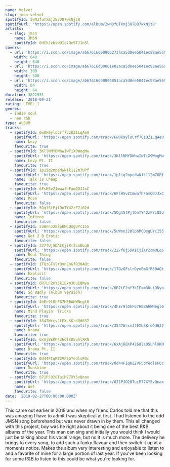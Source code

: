 ```yaml
---
name: Velvet
slug: jmsn-velvet
spotifyId: 2wN3fuTXmj387DO7wxNjz8
spotifyUrl: 'https://open.spotify.com/album/2wN3fuTXmj387DO7wxNjz8'
artists:
  - slug: jmsn
    name: JMSN
    spotifyId: 6HCkJzbswOIc7Qc5TJ1n5l
covers:
  - url: 'https://i.scdn.co/image/ab67616d0000b273aca5d0ee5041ec98ae569905'
    width: 640
    height: 640
  - url: 'https://i.scdn.co/image/ab67616d00001e02aca5d0ee5041ec98ae569905'
    width: 300
    height: 300
  - url: 'https://i.scdn.co/image/ab67616d00004851aca5d0ee5041ec98ae569905'
    width: 64
    height: 64
duration: 3821931
release: '2018-09-21'
rating: LEVEL_1
genres:
  - indie soul
  - neo r&b
type: ALBUM
tracks:
  - spotifyId: 6w0k9yloCrf7CzDZ1LqAeU
    spotifyUrl: 'https://open.spotify.com/track/6w0k9yloCrf7CzDZ1LqAeU'
    name: Levy
    favourite: true
  - spotifyId: 3KllNMYDWhwIwTiX9WogMw
    spotifyUrl: 'https://open.spotify.com/track/3KllNMYDWhwIwTiX9WogMw'
    name: Levy Pt. II
    favourite: true
  - spotifyId: 1p1iq2npedwN1k112m7UPf
    spotifyUrl: 'https://open.spotify.com/track/1p1iq2npedwN1k112m7UPf'
    name: Talk Is Cheap
    favourite: true
  - spotifyId: 6FsH5vZImwafhFamQOJJxC
    spotifyUrl: 'https://open.spotify.com/track/6FsH5vZImwafhFamQOJJxC'
    name: Pose
    favourite: false
  - spotifyId: 5Qg1StPjfDnTY42zF7i02d
    spotifyUrl: 'https://open.spotify.com/track/5Qg1StPjfDnTY42zF7i02d'
    name: Inferno
    favourite: false
  - spotifyId: 5uWnnJ28lphMCQsgUYcI55
    spotifyUrl: 'https://open.spotify.com/track/5uWnnJ28lphMCQsgUYcI55'
    name: Got 2 B Erotic
    favourite: false
  - spotifyId: 227fUjSDAICjiXrZcmULq6
    spotifyUrl: 'https://open.spotify.com/track/227fUjSDAICjiXrZcmULq6'
    name: Real Thing
    favourite: false
  - spotifyId: 1TQzGFslrDynEmGfR30AQt
    spotifyUrl: 'https://open.spotify.com/track/1TQzGFslrDynEmGfR30AQt'
    name: Explicit
    favourite: false
  - spotifyId: 6R7LF2nY3kIExm30uiQNya
    spotifyUrl: 'https://open.spotify.com/track/6R7LF2nY3kIExm30uiQNya'
    name: So Badly (Album Version)
    favourite: true
  - spotifyId: 4hEr9lOhF67HEBAhWNegl0
    spotifyUrl: 'https://open.spotify.com/track/4hEr9lOhF67HEBAhWNegl0'
    name: Mind Playin' Tricks
    favourite: true
  - spotifyId: 3547WrcvJtEXLSKrdQd632
    spotifyUrl: 'https://open.spotify.com/track/3547WrcvJtEXLSKrdQd632'
    name: Drama
    favourite: true
  - spotifyId: 6xAj8EKP426dlsD5uhlXKN
    spotifyUrl: 'https://open.spotify.com/track/6xAj8EKP426dlsD5uhlXKN'
    name: Drama Pt. II
    favourite: true
  - spotifyId: 0d44FIqKZ2VF5bYedlsFOc
    spotifyUrl: 'https://open.spotify.com/track/0d44FIqKZ2VF5bYedlsFOc'
    name: Sunshine
    favourite: true
  - spotifyId: 071PJO28TuiM77XY5vQnax
    spotifyUrl: 'https://open.spotify.com/track/071PJO28TuiM77XY5vQnax'
    name: Wet
    favourite: false
date: '2019-02-27T00:00:00.000Z'
---
```

This came out earlier in 2018 and when my friend Carlos told me that this was amazing I
have to admit I was skeptical at first. I had listened to the odd JMSN song beforehand but
was never drawn in by them. This all changed with this project, boy was he right about it
being one of the best R&B albums of the year. This man can sing and initially you would think
I would just be talking about his vocal range, but no it is much more. The delivery he brings
to every song, to add such a funky flavour and then switch it up at a moments notice. Makes the
album very interesting and enjoyable to listen to and a favorite of mine for a large portion of
last year. If you've been looking for some R&B to listen to this could be what you're looking
for.

